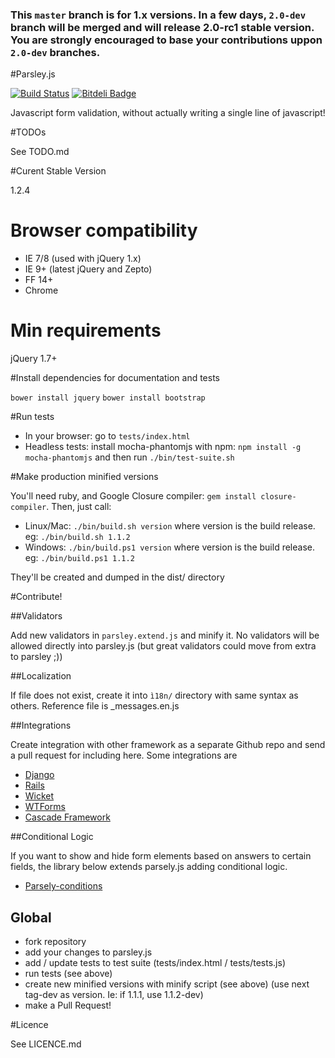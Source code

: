 ﻿### This `master` branch is for 1.x versions. In a few days, `2.0-dev` branch will be merged and will release 2.0-rc1 stable version. You are strongly encouraged to base your contributions uppon `2.0-dev` branches.

#Parsley.js

[![Build Status](https://travis-ci.org/guillaumepotier/Parsley.js.png?branch=master)](https://travis-ci.org/guillaumepotier/Parsley.js)
[![Bitdeli Badge](https://d2weczhvl823v0.cloudfront.net/guillaumepotier/parsley.js/trend.png)](https://bitdeli.com/free "Bitdeli Badge")

Javascript form validation, without actually writing a single line of javascript!

#TODOs

See TODO.md

#Curent Stable Version

1.2.4

# Browser compatibility

  - IE 7/8 (used with jQuery 1.x)
  - IE 9+ (latest jQuery and Zepto)
  - FF 14+
  - Chrome

# Min requirements

jQuery 1.7+

#Install dependencies for documentation and tests

`bower install jquery`
`bower install bootstrap`

#Run tests

* In your browser: go to `tests/index.html`
* Headless tests: install mocha-phantomjs with npm: `npm install -g mocha-phantomjs` and then run `./bin/test-suite.sh`

#Make production minified versions

You'll need ruby, and Google Closure compiler: `gem install closure-compiler`. Then, just call:

* Linux/Mac: `./bin/build.sh version` where version is the build release. eg: `./bin/build.sh 1.1.2`
* Windows: `./bin/build.ps1 version` where version is the build release. eg: `./bin/build.ps1 1.1.2`

They'll be created and dumped in the dist/ directory

#Contribute!

##Validators

Add new validators in `parsley.extend.js` and minify it. No validators will be allowed directly into parsley.js
(but great validators could move from extra to parsley ;))

##Localization

If file does not exist, create it into `ì18n/` directory with same syntax as others.
Reference file is _messages.en.js

##Integrations

Create integration with other framework as a separate Github repo and send a pull request for including here.
Some integrations are

* [Django](https://github.com/agiliq/django-parsley)
* [Rails](https://github.com/mekishizufu/parsley-rails)
* [Wicket](https://github.com/code-troopers/wicket-jsr303-parsley)
* [WTForms](https://github.com/johannes-gehrs/wtforms-parsleyjs)
* [Cascade Framework](https://github.com/jslegers/cascadeframework/)

##Conditional Logic

If you want to show and hide form elements based on answers to certain fields, the library below extends parsely.js adding conditional logic.

* [Parsely-conditions](http://themonk.github.io/parsely-conditions/)

## Global

* fork repository
* add your changes to parsley.js
* add / update tests to test suite (tests/index.html / tests/tests.js)
* run tests (see above)
* create new minified versions with minify script (see above) (use next tag-dev as version. Ie: if 1.1.1, use 1.1.2-dev)
* make a Pull Request!

#Licence

See LICENCE.md
